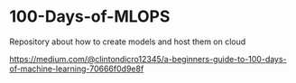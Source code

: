 # 100-Days-of-MLOPS
Repository about how to create models and host them on cloud


https://medium.com/@clintondicro12345/a-beginners-guide-to-100-days-of-machine-learning-70666f0d9e8f
